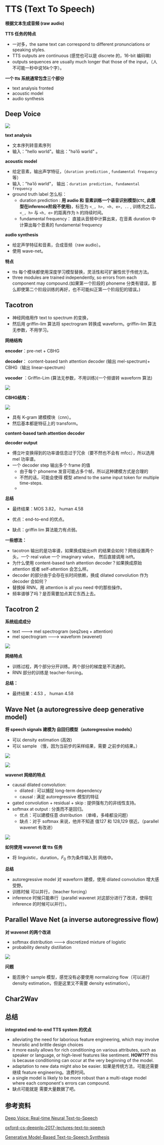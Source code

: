 # TTS (Text To Speech)

**根据文本生成音频 (raw audio)**



**TTS 任务的特点**

* 一对多，the same text can correspond to different pronunciations or speaking styles.
* TTS outputs are continuous (感觉也可以是 discrete 的，16-bit 编码嘛)
* outputs sequences are usually much longer that those of the input，（人不可能一秒中说16k个字）。



**一个 tts 系统通常包含三个部分**

* text analysis fronted
* acoustic model
* audio synthesis





## Deep Voice

![](../imgs/deep_voice.png)

**text analysis**

* 文本序列转音素序列
* 输入："hello world"。输出："həˈlō wərld" 。



**acoustic model**

* 给定音素，输出声学特征，（`duration prediction` , `fundamental frequency` 等） 
* 输入："həˈlō wərld"， 输出：`duration prediction, fundamental frequency`
* ground truth label 怎么标：
  * duration prediction : **用 audio 和 音素训练一个语音识别模型(`CTC`, 此模型在inference阶段不使用)**，标签为 `<_, h>, <h, e>, ..` , 训练完之后，`<_, h>` 与 `<h, e>` 的距离作为 `h` 的持续时间。
  * fundamental frequency： 直接从音频中计算出来，在音素 duration 中计算出每个音素的 fundamental frequency



**audio synthesis**

* 给定声学特征和音素，合成音频（raw audio）。
* 使用 wave-net。





**特点**

* tts 每个模块都使用深度学习模型替换，灵活性和可扩展性优于传统方法。
* three modules are trained independently, so errors from each component may compound.(如果第一个阶段的 phoneme 分类有错误，那么即使第二个阶段训练的再好，也不可能纠正第一个阶段犯的错误。)




## Tacotron

* 神经网络用作 text to spectrum 的变换，
* 然后用 griffin-lim 算法将 spectrogram 转换成 waveform。griffin-lim 算法无参数，不用学习。

**网络结构**

**encoder**：pre-net + CBHG

**decoder**： content-based tanh attention decoder (输出 mel-spectrum)+ CBHG（输出 linear-spectrum） 

**vocoder** ：Griffin-Lim (算法无参数，不用训练)(一个频谱转 waveform 算法)

![](../imgs/tacotron1-1.png)



**CBHG结构：** 

![](../imgs/tacotron1-2.png)

* 具有 K-gram 建模模块（cnn）。
* 然后基本都是特征上的 transform。

**content-based tanh attention decoder**



**decoder output**

* 傅立叶变换得到的功率谱信息过于冗余（要不然也不会有 mfcc），所以选用 mel 功率谱。
* 一个 decoder step 输出多个 frame 的值
  * 由于每个 phoneme 发音可能占多个帧，所以这种建模方式是合理的
  * 不然的话，可能会使得 模型 attend to the same input token for multiple time-steps.
  * ​



**总结**

* 最终结果：MOS 3.82， human 4.58


* 优点：end-to-end 的优点。
* 缺点：griffin lim 算法能力有点弱。



**一些想法：**

* tacotron 输出的是功率谱，如果换成输出stft 的结果会如何？网络设置两个头，一个 real value 一个 imaginary value， 然后直接调用 istft。
* 为什么使用 content-based tanh attention decoder？如果换成原始 attention 或者 self-attention 会怎么样。
* decoder 的部分由于会存在长时间依赖，换成 dilated convolution 作为 decoder 会如何？
* 替换掉 RNN，用 attention is all you need 中的那些操作。
* 频率谱够了吗？是否需要加点其它东西上去。





## Tacotron 2

**系统组成成分**

* text ---> mel spectrogram (seq2seq + attention)
* mel spectrogram ---> waveform (wavenet)



![](../imgs/tacotron2.png)

**网络特点**

* 训练过程，两个部分分开训练。两个部分的梯度是不流通的。
* RNN 部分的训练是 teacher-forcing。



**总结：**

* 最终结果：4.53 ， human 4.58



## Wave Net (a autoregressive deep generative model)

**将 speech signals 建模为 自回归模型（autoregressive models）**

* 可以 density estimation (高效)
* 可以 sample （慢，因为当前步的采样结果，需要 之前步的结果。）



![](../imgs/wavenet-1.png)



![](../imgs/wavenet-1.gif)



**wavenet 网络的特点**

- causal dilated convolution: 
  - dilated : 可以捕捉 long-term dependency
  - causal : 满足 autoregressive 模型的特征
- gated convolution + residual + skip : 提供强有力的非线性支持。
- softmax at output : 分类而不是回归。
  - 优点：可以建模任意 distribution （单峰，多峰都没问题）
  - 缺点：对于 softmax 来说，他并不知道 值127 和 128,129 很近。（parallel wavenet 有改进）



![](../imgs/wavenet-2.png)



**如何使用 wavenet 做 tts 任务**

* 将 linguistic，duration，$F_0$ 作为条件输入到 网络中。



**总结**

* autoregressive model 对 waveform 建模，使用 dilated convolution 增大感受野。
* 训练时候 可以并行，（teacher forcing）
* inference 时候只能串行（parallel wavenet 对这部分进行了改进，使得在 inference 的时候可以并行）。





## Parallel Wave Net (a inverse autoregressive flow)

**对  wavenet 的两个改进**

* softmax distribution ---> discretized mixture of logistic
* probability density distillation

![](../imgs/parallel-wavenet-1.png)



**问题**

* 能否换个 sample 模型，感觉没有必要使用 normalizing flow（可以进行 density estimation，但是这里又不需要 density estimation）。



## Char2Wav





## 总结

**integrated end-to-end TTS system 的优点**

* alleviating the need for laborious feature engineering, which may involve heuristic and brittle design choices
* it more easily allows for rich conditioning on various attributes, such as speaker or language, or high-level features like sentiment. **HOW???** this is because conditioning can occur at the very beginning of the model.
* adaptation to new data might also be easier. 如果是传统方法，可能还需要继续 feature engineering。浪费时间。
* a single model is likely to be more robust than a multi-stage model where each component's errors can compound.
* 缺点可能就是 需要大量数据了吧。



## 参考资料

[Deep Voice: Real-time Neural Text-to-Speech](http://cn.arxiv.org/pdf/1702.07825.pdf)

[oxford-cs-deepnlp-2017-lectures-text-to-speech](https://github.com/oxford-cs-deepnlp-2017/lectures/blob/master/Lecture%2010%20-%20Text%20to%20Speech.pdf)

[Generative Model-Based Text-to-Speech Synthesis](https://static.googleusercontent.com/media/research.google.com/en//pubs/archive/45882.pdf)